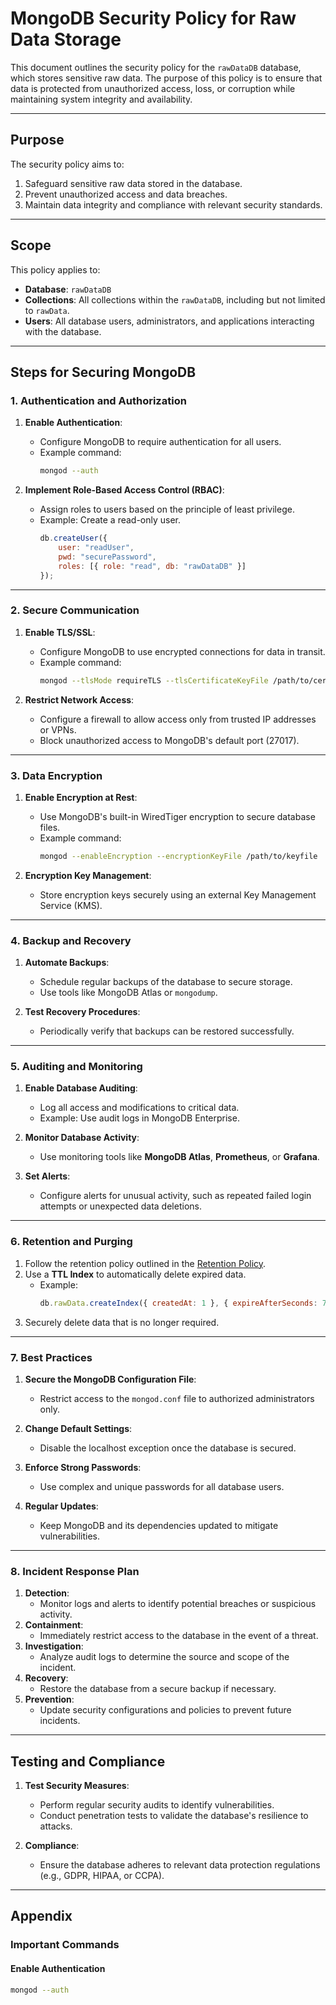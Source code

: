 # MongoDB Security Policy for Raw Data Storage

This document outlines the security policy for the `rawDataDB` database, which stores sensitive raw data. The purpose of this policy is to ensure that data is protected from unauthorized access, loss, or corruption while maintaining system integrity and availability.

---

## **Purpose**
The security policy aims to:
1. Safeguard sensitive raw data stored in the database.
2. Prevent unauthorized access and data breaches.
3. Maintain data integrity and compliance with relevant security standards.

---

## **Scope**
This policy applies to:
- **Database**: `rawDataDB`
- **Collections**: All collections within the `rawDataDB`, including but not limited to `rawData`.
- **Users**: All database users, administrators, and applications interacting with the database.

---

## **Steps for Securing MongoDB**

### **1. Authentication and Authorization**
1. **Enable Authentication**:
   - Configure MongoDB to require authentication for all users.
   - Example command:
     ```bash
     mongod --auth
     ```

2. **Implement Role-Based Access Control (RBAC)**:
   - Assign roles to users based on the principle of least privilege.
   - Example: Create a read-only user.
     ```javascript
     db.createUser({
         user: "readUser",
         pwd: "securePassword",
         roles: [{ role: "read", db: "rawDataDB" }]
     });
     ```

---

### **2. Secure Communication**
1. **Enable TLS/SSL**:
   - Configure MongoDB to use encrypted connections for data in transit.
   - Example command:
     ```bash
     mongod --tlsMode requireTLS --tlsCertificateKeyFile /path/to/certificate.pem
     ```

2. **Restrict Network Access**:
   - Configure a firewall to allow access only from trusted IP addresses or VPNs.
   - Block unauthorized access to MongoDB's default port (27017).

---

### **3. Data Encryption**
1. **Enable Encryption at Rest**:
   - Use MongoDB's built-in WiredTiger encryption to secure database files.
   - Example command:
     ```bash
     mongod --enableEncryption --encryptionKeyFile /path/to/keyfile
     ```

2. **Encryption Key Management**:
   - Store encryption keys securely using an external Key Management Service (KMS).

---

### **4. Backup and Recovery**
1. **Automate Backups**:
   - Schedule regular backups of the database to secure storage.
   - Use tools like MongoDB Atlas or `mongodump`.

2. **Test Recovery Procedures**:
   - Periodically verify that backups can be restored successfully.

---

### **5. Auditing and Monitoring**
1. **Enable Database Auditing**:
   - Log all access and modifications to critical data.
   - Example: Use audit logs in MongoDB Enterprise.
   
2. **Monitor Database Activity**:
   - Use monitoring tools like **MongoDB Atlas**, **Prometheus**, or **Grafana**.

3. **Set Alerts**:
   - Configure alerts for unusual activity, such as repeated failed login attempts or unexpected data deletions.

---

### **6. Retention and Purging**
1. Follow the retention policy outlined in the [Retention Policy](./MongoDBRetentionPolicy.md).
2. Use a **TTL Index** to automatically delete expired data.
   - Example:
     ```javascript
     db.rawData.createIndex({ createdAt: 1 }, { expireAfterSeconds: 7776000 });
     ```
3. Securely delete data that is no longer required.

---

### **7. Best Practices**
1. **Secure the MongoDB Configuration File**:
   - Restrict access to the `mongod.conf` file to authorized administrators only.

2. **Change Default Settings**:
   - Disable the localhost exception once the database is secured.

3. **Enforce Strong Passwords**:
   - Use complex and unique passwords for all database users.

4. **Regular Updates**:
   - Keep MongoDB and its dependencies updated to mitigate vulnerabilities.

---

### **8. Incident Response Plan**
1. **Detection**:
   - Monitor logs and alerts to identify potential breaches or suspicious activity.
2. **Containment**:
   - Immediately restrict access to the database in the event of a threat.
3. **Investigation**:
   - Analyze audit logs to determine the source and scope of the incident.
4. **Recovery**:
   - Restore the database from a secure backup if necessary.
5. **Prevention**:
   - Update security configurations and policies to prevent future incidents.

---

## **Testing and Compliance**
1. **Test Security Measures**:
   - Perform regular security audits to identify vulnerabilities.
   - Conduct penetration tests to validate the database's resilience to attacks.

2. **Compliance**:
   - Ensure the database adheres to relevant data protection regulations (e.g., GDPR, HIPAA, or CCPA).

---

## **Appendix**

### **Important Commands**

#### Enable Authentication
```bash
mongod --auth

